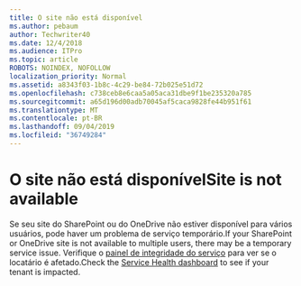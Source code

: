 ```yaml
---
title: O site não está disponível
ms.author: pebaum
author: Techwriter40
ms.date: 12/4/2018
ms.audience: ITPro
ms.topic: article
ROBOTS: NOINDEX, NOFOLLOW
localization_priority: Normal
ms.assetid: a8343f03-1b8c-4c29-be84-72b025e51d72
ms.openlocfilehash: c738ceb8e6caa5a05aca31dbe9f1be235320a785
ms.sourcegitcommit: a65d196d00adb70045af5caca9828fe44b951f61
ms.translationtype: MT
ms.contentlocale: pt-BR
ms.lasthandoff: 09/04/2019
ms.locfileid: "36749284"
---
```

# <a name="site-is-not-available"></a><span data-ttu-id="f65fd-102">O site não está disponível</span><span class="sxs-lookup"><span data-stu-id="f65fd-102">Site is not available</span></span>

<span data-ttu-id="f65fd-103">Se seu site do SharePoint ou do OneDrive não estiver disponível para vários usuários, pode haver um problema de serviço temporário.</span><span class="sxs-lookup"><span data-stu-id="f65fd-103">If your SharePoint or OneDrive site is not available to multiple users, there may be a temporary service issue.</span></span> <span data-ttu-id="f65fd-104">Verifique o [painel de integridade do serviço](https://admin.microsoft.com/AdminPortal/Home#/servicehealth) para ver se o locatário é afetado.</span><span class="sxs-lookup"><span data-stu-id="f65fd-104">Check the [Service Health dashboard](https://admin.microsoft.com/AdminPortal/Home#/servicehealth) to see if your tenant is impacted.</span></span> 
  

